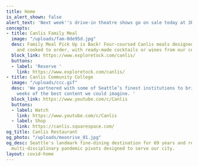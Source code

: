 ```yaml
---
title: Home
is_alert_shown: false
alert_text: 'Next week''s drive-in theatre shows go on sale today at 3PM! '
concepts:
- title: Canlis Family Meal
  image: "/uploads/fam-0de95d.jpg"
  desc: Family Meal Pick Up is Back! Four-coursed Canlis meals designed for the home
    and cooked to order, with ready-made cocktails or wines from our cellar.
  block_link: https://www.exploretock.com/canlis/
  buttons:
  - label: 'Reserve '
    link: https://www.exploretock.com/canlis/
- title: Canlis Community College
  image: "/uploads/ccc.gif"
  desc: 'We partnered with some of Seattle’s finest institutions to bring you seven
    weeks of the best content we could imagine. '
  block_link: https://www.youtube.com/c/Canlis
  buttons:
  - label: Watch
    link: https://www.youtube.com/c/Canlis
  - label: Shop
    link: https://canlis.squarespace.com/
og_title: Canlis Restaurant
og_photo: "/uploads/moonrise_01.jpg"
og_desc: Seattle's landmark fine-dining destination for 69 years and recent home to
  multi-disciplinary pandemic pivots designed to serve our city.
layout: covid-home
---
```


